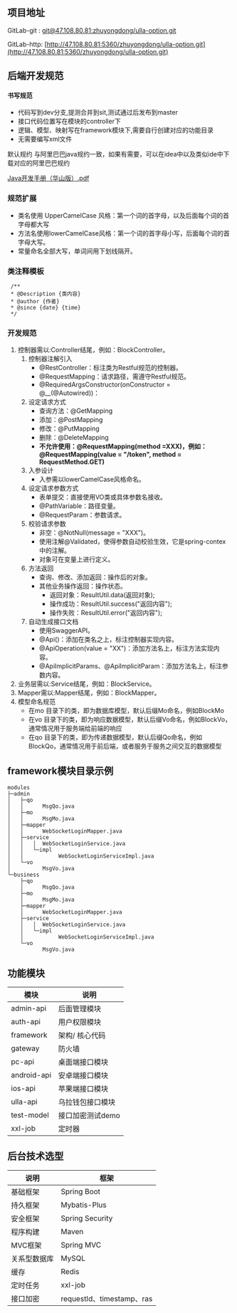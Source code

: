 ## 项目地址

GitLab-git : [git@47.108.80.81:zhuyongdong/ulla-option.git](git@47.108.80.81:zhuyongdong/ulla-option.git)

GitLab-http: [http://47.108.80.81:5360/zhuyongdong/ulla-option.git](http://47.108.80.81:5360/zhuyongdong/ulla-option.git)

## 后端开发规范

#### 书写规范

- 代码写到dev分支,提测合并到sit,测试通过后发布到master
- 接口代码位置写在模块的controller下
- 逻辑、模型、映射写在framework模块下,需要自行创建对应的功能目录
- 无需要编写xml文件

默认规约 与阿里巴巴java规约一致，如果有需要，可以在idea中以及类似ide中下载对应的阿里巴巴规约

[Java开发手册（华山版）.pdf](https://docs.pickmall.cn/development/images/Java%E5%BC%80%E5%8F%91%E6%89%8B%E5%86%8C%EF%BC%88%E5%8D%8E%E5%B1%B1%E7%89%88%EF%BC%89.pdf)

### 规范扩展

+ 类名使用 UpperCamelCase 风格：第一个词的首字母，以及后面每个词的首字母都大写
+ 方法名使用lowerCamelCase风格：第一个词的首字母小写，后面每个词的首字母大写。
+ 常量命名全部大写，单词间用下划线隔开。

### 类注释模板

```
 /**
 * @Description {类内容}
 * @author {作者}
 * @since {date} {time}
 */
```

### 开发规范

1. 控制器需以:Controller结尾，例如：BlockController。
    1. 控制器注解引入
        - @RestController：标注类为Restful规范的控制器。
        - @RequestMapping：请求路径，需遵守Restful规范。
        - @RequiredArgsConstructor(onConstructor = @__(@Autowired))：
    2. 设定请求方式
        - 查询方法：@GetMapping
        - 添加：@PostMapping
        - 修改：@PutMapping
        - 删除：@DeleteMapping
        - **不允许使用：@RequestMapping(method =XXX)，例如：@RequestMapping(value = "/token", method = RequestMethod.GET)**
    3. 入参设计
        - 入参需以lowerCamelCase风格命名。
    4. 设定请求参数方式
        - 表单提交：直接使用VO类或具体参数名接收。
        - @PathVariable：路径变量。
        - @RequestParam：参数请求。
    5. 校验请求参数
        - 非空：@NotNull(message = "XXX")。
        - 使用注解@Validated，使得参数自动校验生效，它是spring-contex中的注解。
        - 对象可在变量上进行定义。
    6. 方法返回
        - 查询、修改、添加返回：操作后的对象。
        - 其他业务操作返回：操作状态。
            + 返回对象：ResultUtil.data(返回对象);
            + 操作成功：ResultUtil.success("返回内容");
            + 操作失败：ResultUtil.error("返回内容");
    7. 自动生成接口文档
        - 使用SwaggerAPI。
        - @Api()：添加在类名之上，标注控制器实现内容。
        - @ApiOperation(value = "XX")：添加方法名上，标注方法实现内容。
        - @ApiImplicitParams、@ApiImplicitParam：添加方法名上，标注参数内容。
2. 业务层需以:Service结尾，例如：BlockService。
3. Mapper需以:Mapper结尾，例如：BlockMapper。
4. 模型命名规范
    + 在mo 目录下的类，即为数据库模型，默认后缀Mo命名，例如BlockMo
    + 在vo 目录下的类，即为响应数据模型，默认后缀Vo命名，例如BlockVo，通常情况用于服务端给前端的响应
    + 在qo 目录下的类，即为传递数据模型，默认后缀Qo命名，例如BlockQo，通常情况用于前后端，或者服务于服务之间交互的数据模型

## framework模块目录示例

```
modules
├─admin
│   ├─qo
│   │      MsgQo.java
│   ├─mo
│   │      MsgMo.java
│   ├─mapper
│   │      WebSocketLoginMapper.java
│   ├─service
│   │   │  WebSocketLoginService.java
│   │   └─impl
│   │           WebSocketLoginServiceImpl.java
│   └─vo
│          MsgVo.java 
└─business
    ├─qo
    │      MsgQo.java
    ├─mo
    │      MsgMo.java
    ├─mapper
    │      WebSocketLoginMapper.java
    ├─service
    │   │  WebSocketLoginService.java
    │   └─impl
    │           WebSocketLoginServiceImpl.java
    └─vo
           MsgVo.java 
```

## 功能模块

| 模块          | 说明         |
|-------------|------------|
| admin-api   | 后面管理模块     |
| auth-api    | 用户权限模块     |
| framework   | 架构/ 核心代码   |
| gateway     | 防火墙        |
| pc-api      | 桌面端接口模块    |
| android-api | 安卓端接口模块    |
| ios-api     | 苹果端接口模块    |
| ulla-api    | 乌拉钱包接口模块   |
| test-model  | 接口加密测试demo |
| xxl-job     | 定时器        |

## 后台技术选型

| 说明           | 框架                         |
|--------------|----------------------------|
| 基础框架         | Spring Boot                |
| 持久框架         | Mybatis-Plus               |
| 安全框架         | Spring Security            |
| 程序构建         | Maven                      |
| MVC框架        | Spring MVC                 |
| 关系型数据库       | MySQL                      |
| 缓存           | Redis                      |
| 定时任务         | xxl-job                    |
| 接口加密         | requestId、timestamp、ras    |
